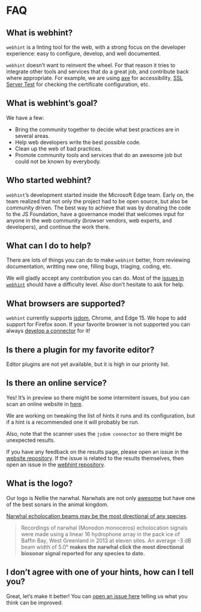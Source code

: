 # FAQ

## What is webhint?

`webhint` is a linting tool for the web, with a strong focus on the
developer experience: easy to configure, develop, and well documented.

`webhint` doesn’t want to reinvent the wheel. For that reason it tries
to integrate other tools and services that do a great job, and
contribute back where appropriate. For example, we are using [axe][axe]
for accessibility, [SSL Server Test][ssllabs] for checking the
certificate configuration, etc.

## What is webhint’s goal?

We have a few:

* Bring the community together to decide what best practices are
  in several areas.
* Help web developers write the best possible code.
* Clean up the web of bad practices.
* Promote community tools and services that do an awesome job but
  could not be known by everybody.

## Who started webhint?

`webhint`’s development started inside the Microsoft Edge team. Early on,
the team realized that not only the project had to be open source, but
also be community driven. The best way to achieve that was by donating
the code to the JS Foundation, have a governance model that welcomes
input for anyone in the web community (browser vendors, web experts,
and developers), and continue the work there.

## What can I do to help?

There are lots of things you can do to make `webhint` better, from
reviewing documentation, writting new one, filling bugs, triaging,
coding, etc.

We will gladly accept any contribution you can do. Most of the
[issues in `webhint`][issues] should have a difficulty level.
Also don’t hesitate to ask for help.

## What browsers are supported?

`webhint` currently supports [jsdom][jsdom], Chrome, and Edge 15.
We hope to add support for Firefox soon. If your favorite browser
is not supported you can always [develop a connector][connector docs]
for it!

## Is there a plugin for my favorite editor?

Editor plugins are not yet available, but it is high in our priority
list.

## Is there an online service?

Yes! It’s in preview so there might be some intermitent issues, but
you can scan an online website in [here][scanner].

We are working on tweaking the list of hints it runs and its
configuration, but if a hint is a recommended one it will probably
be run.

Also, note that the scanner uses the `jsdom connector` so there might
be unexpected results.

If you have any feedback on the results page, please open an
issue in the [website repository][scanner-issues]. If the issue is
related to the results themselves, then open an issue in the [webhint
repository][webhint-issues].

## What is the logo?

Our logo is Nellie the narwhal. Narwhals are not only [awesome][narwhal
song] but have one of the best sonars in the animal kingdom.

[Narwhal echolocation beams may be the most directional of any
species][narwhal echolocation].

> Recordings of narwhal (Monodon monoceros) echolocation signals were
> made using a linear 16 hydrophone array in the pack ice of Baffin Bay,
> West Greenland in 2013 at eleven sites. An average -3 dB beam width
> of 5.0° **makes the narwhal click the most directional biosonar signal
> reported for any species to date.**

## I don’t agree with one of your hints, how can I tell you?

Great, let’s make it better! You can [open an issue here][new issue]
telling us what you think can be improved.

<!-- Link labels: -->

[axe]: https://axe-core.org/
[connector docs]: https://webhint.io/docs/contributor-guide/how-to/connector/
[issues]: https://github.com/webhintio/hint/issues
[jsdom]: https://github.com/tmpvar/jsdom
[narwhal echolocation]: http://journals.plos.org/plosone/article?id=10.1371/journal.pone.0162069
[narwhal song]: https://www.youtube.com/watch?v=ykwqXuMPsoc
[new issue]: https://github.com/webhintio/hint/issues/new
[scanner]: https://webhint.io/scanner/
[scanner-issues]: https://github.com/webhintio/webhint.io/issues/new
[webhint-issues]: https://github.com/webhintio/hint/issues/new
[ssllabs]: https://www.ssllabs.com/ssltest/
